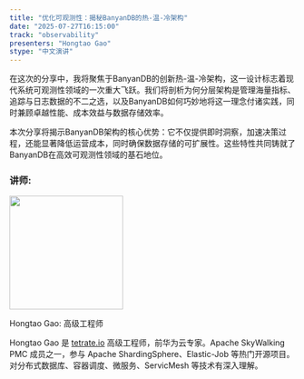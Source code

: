 ```yaml
---
title: "优化可观测性：揭秘BanyanDB的热-温-冷架构"
date: "2025-07-27T16:15:00"
track: "observability"
presenters: "Hongtao Gao"
stype: "中文演讲"
---
```


在这次的分享中，我将聚焦于BanyanDB的创新热-温-冷架构，这一设计标志着现代系统可观测性领域的一次重大飞跃。我们将剖析为何分层架构是管理海量指标、追踪与日志数据的不二之选，以及BanyanDB如何巧妙地将这一理念付诸实践，同时兼顾卓越性能、成本效益与数据存储效率。

本次分享将揭示BanyanDB架构的核心优势：它不仅提供即时洞察，加速决策过程，还能显著降低运营成本，同时确保数据存储的可扩展性。这些特性共同铸就了BanyanDB在高效可观测性领域的基石地位。

### 讲师:

<img src="https://sessionize.com/image/3884-400o400o1-N3BvQwYViSUncHQ9QkAmiP.jpg" width="200" /><br/>

Hongtao Gao: 高级工程师

Hongtao Gao 是 [tetrate.io](http://tetrate.io/) 高级工程师，前华为云专家。Apache SkyWalking PMC 成员之一，参与 Apache ShardingSphere、Elastic-Job 等热门开源项目。对分布式数据库、容器调度、微服务、ServicMesh 等技术有深入理解。
